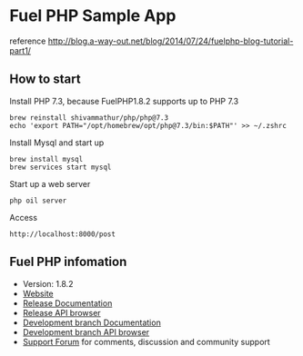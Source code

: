 # Fuel PHP Sample App

reference
http://blog.a-way-out.net/blog/2014/07/24/fuelphp-blog-tutorial-part1/

## How to start
Install PHP 7.3, because FuelPHP1.8.2 supports up to PHP 7.3
```
brew reinstall shivammathur/php/php@7.3
echo 'export PATH="/opt/homebrew/opt/php@7.3/bin:$PATH"' >> ~/.zshrc
```

Install Mysql and start up
```
brew install mysql
brew services start mysql
```

Start up a web server
```
php oil server
```

Access
```
http://localhost:8000/post
```

## Fuel PHP infomation
* Version: 1.8.2
* [Website](https://fuelphp.com/)
* [Release Documentation](https://fuelphp.com/docs)
* [Release API browser](https://fuelphp.com/api)
* [Development branch Documentation](https://fuelphp.com/dev-docs)
* [Development branch API browser](https://fuelphp.com/dev-api)
* [Support Forum](https://forums.fuelphp.com) for comments, discussion and community support
